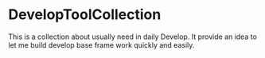 # DevelopToolCollection
This is a collection about usually need in daily Develop.
It provide an idea to let me build develop base frame work quickly and easily.

